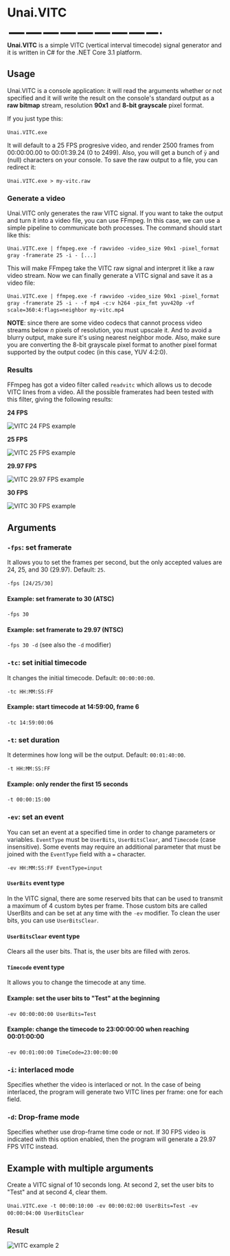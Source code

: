 # Unai.VITC
![VITC example](img/vitc-4px-60s.png)

**Unai.VITC** is a simple VITC (vertical interval timecode) signal generator and it is written in C# for the .NET Core 3.1 platform.

## Usage
Unai.VITC is a console application: it will read the arguments whether or not specified and it will write the result on the console's standard output as a **raw bitmap** stream, resolution **90x1** and **8-bit grayscale** pixel format.

If you just type this:

```Unai.VITC.exe```

It will default to a 25 FPS progresive video, and render 2500 frames from 00:00:00.00 to 00:01:39.24 (0 to 2499).
Also, you will get a bunch of `ÿ` and ` ` (null) characters on your console.
To save the raw output to a file, you can redirect it:

```Unai.VITC.exe > my-vitc.raw```

### Generate a video
Unai.VITC only generates the raw VITC signal. If you want to take the output and turn it into a video file, you can use FFmpeg.
In this case, we can use a simple pipeline to communicate both processes. The command should start like this:

```
Unai.VITC.exe | ffmpeg.exe -f rawvideo -video_size 90x1 -pixel_format gray -framerate 25 -i - [...]
```

This will make FFmpeg take the VITC raw signal and interpret it like a raw video stream. Now we can finally generate a VITC signal and save it as a video file:

```
Unai.VITC.exe | ffmpeg.exe -f rawvideo -video_size 90x1 -pixel_format gray -framerate 25 -i - -f mp4 -c:v h264 -pix_fmt yuv420p -vf scale=360:4:flags=neighbor my-vitc.mp4
```

**NOTE**: since there are some video codecs that cannot process video streams below *n* pixels of resolution, you must upscale it.
And to avoid a blurry output, make sure it's using nearest neighbor mode.
Also, make sure you are converting the 8-bit grayscale pixel format to another pixel format supported by the output codec (in this case, YUV 4:2:0).

### Results
FFmpeg has got a video filter called `readvitc` which allows us to decode VITC lines from a video.
All the possible framerates had been tested with this filter, giving the following results:

**24 FPS**

![VITC 24 FPS example](img/readvitc-film.png)

**25 FPS**

![VITC 25 FPS example](img/readvitc-pal.png)

**29.97 FPS**

![VITC 29.97 FPS example](img/readvitc-ntsc-drop.png)

**30 FPS**

![VITC 30 FPS example](img/readvitc-ntsc.png)

## Arguments

### `-fps`: set framerate
It allows you to set the frames per second, but the only accepted values are 24, 25, and 30 (29.97). Default: `25`.

`-fps [24/25/30]`

#### Example: set framerate to 30 (ATSC)
`-fps 30`

#### Example: set framerate to 29.97 (NTSC)
`-fps 30 -d` (see also the `-d` modifier)

### `-tc`: set initial timecode
It changes the initial timecode. Default: `00:00:00:00`.

`-tc HH:MM:SS:FF`

#### Example: start timecode at 14:59:00, frame 6
`-tc 14:59:00:06`

### `-t`: set duration
It determines how long will be the output. Default: `00:01:40:00`.

`-t HH:MM:SS:FF`

#### Example: only render the first 15 seconds
`-t 00:00:15:00`

### `-ev`: set an event
You can set an event at a specified time in order to change parameters or variables.
`EventType` must be `UserBits`, `UserBitsClear`, and `Timecode` (case insensitive).
Some events may require an additional parameter that must be joined with the `EventType` field with a `=` character.

`-ev HH:MM:SS:FF EventType=input`

#### `UserBits` event type
In the VITC signal, there are some reserved bits that can be used to transmit a maximum of 4 custom bytes per frame.
Those custom bits are called UserBits and can be set at any time with the `-ev` modifier.
To clean the user bits, you can use `UserBitsClear`.

#### `UserBitsClear` event type
Clears all the user bits. That is, the user bits are filled with zeros.

#### `Timecode` event type
It allows you to change the timecode at any time.

#### Example: set the user bits to "Test" at the beginning
`-ev 00:00:00:00 UserBits=Test`

#### Example: change the timecode to 23:00:00:00 when reaching 00:01:00:00
`-ev 00:01:00:00 TimeCode=23:00:00:00`

### `-i`: interlaced mode
Specifies whether the video is interlaced or not.
In the case of being interlaced, the program will generate two VITC lines per frame: one for each field.

### `-d`: Drop-frame mode
Specifies whether use drop-frame time code or not.
If 30 FPS video is indicated with this option enabled, then the program will generate a 29.97 FPS VITC instead.

## Example with multiple arguments
Create a VITC signal of 10 seconds long. At second 2, set the user bits to "Test" and at second 4, clear them.

`Unai.VITC.exe -t 00:00:10:00 -ev 00:00:02:00 UserBits=Test -ev 00:00:04:00 UserBitsClear`

### Result
![VITC example 2](img/vitc-4px-10s.png)

